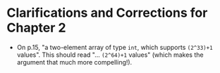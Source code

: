 # Clarifications and Corrections for Chapter 2

* On p.15, "a two-element array of type `int`, which supports `(2^33)+1` values". This should read "... `(2^64)+1` values" (which makes the argument that much more compelling!).